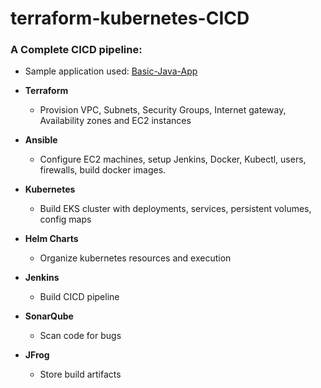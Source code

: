 # terraform-kubernetes-CICD

  
### A Complete CICD pipeline:
* Sample application used: [Basic-Java-App](https://github.com/bohemian-coder/basic-java-app)

- **Terraform**
	- Provision VPC, Subnets, Security Groups, Internet gateway, Availability zones and EC2 instances

- **Ansible**
	- Configure EC2 machines, setup Jenkins, Docker, Kubectl, users, firewalls, build docker images.

- **Kubernetes**
	- Build EKS cluster with deployments, services, persistent volumes, config maps
	
- **Helm Charts**
	- Organize kubernetes resources and execution
	
- **Jenkins**
	- Build CICD pipeline 

- **SonarQube**
	- Scan code for bugs

- **JFrog**
	- Store build artifacts 